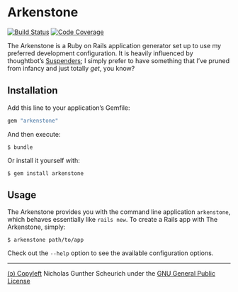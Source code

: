# Arkenstone

[![Build Status](https://circleci.com/gh/ngscheurich/arkenstone.svg?&style=shield)](https://circleci.com/gh/ngscheurich/arkenstone)
[![Code Coverage](https://codecov.io/github/ngscheurich/arkenstone/coverage.svg?branch=master)](https://codecov.io/github/ngscheurich/arkenstone?branch=master)

The Arkenstone is a Ruby on Rails application generator set up to use my
preferred development configuration. It is heavily influenced by thoughtbot’s
[Suspenders](https://github.com/thoughtbot/suspenders); I simply prefer to
have something that I’ve pruned from infancy and just totally *get*, you know?

## Installation

Add this line to your application’s Gemfile:

```ruby
gem "arkenstone"
```

And then execute:

    $ bundle

Or install it yourself with:

    $ gem install arkenstone

## Usage

The Arkenstone provides you with the command line application `arkenstone`,
which behaves essentially like `rails new`. To create a Rails app with
The Arkenstone, simply:

	$ arkenstone path/to/app

Check out the `--help` option to see the available configuration options.

---

[(ↄ) Copyleft](http://www.gnu.org/licenses/copyleft.en.html)
Nicholas Gunther Scheurich under the
[GNU General Public License](http://www.gnu.org/licenses/gpl.txt)
